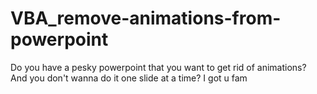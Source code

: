 # VBA_remove-animations-from-powerpoint
Do you have a pesky powerpoint that you want to get rid of animations?  And you don't wanna do it one slide at a time? I got u fam
